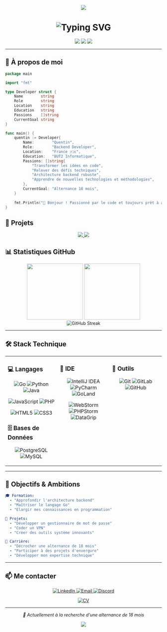 <!-- Bannière animée -->
<p align="center">
  <img src="https://capsule-render.vercel.app/api?type=waving&color=0:667eea,100:764ba2&height=200&section=header&text=Quentin%20Baillet&fontSize=50&fontColor=ffffff&fontAlignY=35&desc=Développeur%20Backend%20%7C%20En%20recherche%20d'alternance&descSize=20&descAlignY=55"/>
</p>


<h1 align="center">
  <img src="https://readme-typing-svg.herokuapp.com?font=Fira+Code&weight=600&size=28&duration=3000&pause=1000&color=667EEA&center=true&vCenter=true&width=600&lines=Passionné+par+le+développement;Développeur+Backend;Étudiant+BUT2+Informatique;Recherche+d'une+alternance+18+mois" alt="Typing SVG" />
</h1>

<p align="center">
  <img src="https://img.shields.io/badge/Backend-Developer-667eea?style=for-the-badge&logo=go&logoColor=white"/>
  <img src="https://img.shields.io/badge/Open%20To-Alternance%2018%20mois-764ba2?style=for-the-badge&logo=handshake&logoColor=white"/>
  <img src="https://img.shields.io/badge/Focus-Backend-f093fb?style=for-the-badge&logo=serverfault&logoColor=white"/>
</p>

---

## 🎯 À propos de moi

```go
package main

import "fmt"

type Developer struct {
    Name        string
    Role        string
    Location    string
    Education   string
    Passions    []string
    CurrentGoal string
}

func main() {
    quentin := Developer{
        Name:        "Quentin",
        Role:        "Backend Developer",
        Location:    "France 🇫🇷",
        Education:   "BUT2 Informatique",
        Passions: []string{
            "Transformer les idées en code",
            "Relever des défis techniques",
            "Architecture backend robuste",
            "Apprendre de nouvelles technologies et méthodologies",
        },
        CurrentGoal: "Alternance 18 mois",
    }
    
    fmt.Println("👋 Bonjour ! Passionné par le code et toujours prêt à apprendre.")
}
```

## 🚀 Projets

<div align="center">

</div>

<p align="center">
  <a href="https://github.com/Nayyhem/linkchecker">
    <img src="https://github-readme-stats.vercel.app/api/pin/?username=Nayyhem&repo=password-manager&theme=react&bg_color=0d1117&title_color=667eea&icon_color=667eea&text_color=c9d1d9&hide_border=true" />
  </a>
  <a href="https://github.com/Nayyhem/bomberman">
    <img src="https://github-readme-stats.vercel.app/api/pin/?username=Nayyhem&repo=vpn-project&theme=react&bg_color=0d1117&title_color=764ba2&icon_color=764ba2&text_color=c9d1d9&hide_border=true" />
  </a>
</p>

## 📊 Statistiques GitHub

<div align="center">
  <img height="180em" src="https://github-readme-stats.vercel.app/api?username=Nayyhem&show_icons=true&theme=tokyonight&include_all_commits=true&count_private=true&hide_border=true&bg_color=0D1117&title_color=8B5CF6&icon_color=6366F1&text_color=C9D1D9"/>
  <img height="180em" src="https://github-readme-stats.vercel.app/api/top-langs/?username=Nayyhem&layout=compact&theme=tokyonight&hide_border=true&bg_color=0D1117&title_color=8B5CF6&text_color=C9D1D9&langs_count=8"/>
</div>

<div align="center">
  <img src="https://github-readme-streak-stats.herokuapp.com/?user=Nayyhem&theme=tokyonight&hide_border=true&background=0D1117&ring=8B5CF6&fire=6366F1&currStreakLabel=8B5CF6" alt="GitHub Streak" />
</div>

---

## 🛠️ Stack Technique

<table width="100%">
<tr>
<td width="33%" valign="top">

### 💻 Langages

<p align="center">
  <img src="https://img.shields.io/badge/Go-00ADD8?style=for-the-badge&logo=go&logoColor=white" alt="Go"/>
  <img src="https://img.shields.io/badge/Python-3776AB?style=for-the-badge&logo=python&logoColor=white" alt="Python"/>
  <img src="https://img.shields.io/badge/Java-ED8B00?style=for-the-badge&logo=openjdk&logoColor=white" alt="Java"/>
</p>

<p align="center">
  <img src="https://img.shields.io/badge/JavaScript-F7DF1E?style=for-the-badge&logo=JavaScript&logoColor=black" alt="JavaScript"/>
  <img src="https://img.shields.io/badge/PHP-777BB4?style=for-the-badge&logo=php&logoColor=white" alt="PHP"/>
</p>

<p align="center">
  <img src="https://img.shields.io/badge/HTML5-E34F26?style=for-the-badge&logo=html5&logoColor=white" alt="HTML5"/>
  <img src="https://img.shields.io/badge/CSS3-1572B6?style=for-the-badge&logo=css3&logoColor=white" alt="CSS3"/>
</p>

### 🗄️ Bases de Données

<p align="center">
  <img src="https://img.shields.io/badge/PostgreSQL-316192?style=for-the-badge&logo=postgresql&logoColor=white" alt="PostgreSQL"/>
  <img src="https://img.shields.io/badge/MySQL-4479A1?style=for-the-badge&logo=mysql&logoColor=white" alt="MySQL"/>
</p>

</td>
<td width="33%" valign="top">

### 💼 IDE

<p align="center">
  <img src="https://img.shields.io/badge/IntelliJ_IDEA-000000.svg?style=for-the-badge&logo=intellij-idea&logoColor=white" alt="IntelliJ IDEA"/>
  <img src="https://img.shields.io/badge/PyCharm-000000.svg?style=for-the-badge&logo=pycharm&logoColor=white" alt="PyCharm"/>
  <img src="https://img.shields.io/badge/GoLand-000000.svg?style=for-the-badge&logo=goland&logoColor=white" alt="GoLand"/>
</p>

<p align="center">
  <img src="https://img.shields.io/badge/WebStorm-000000?style=for-the-badge&logo=webstorm&logoColor=white" alt="WebStorm"/>
  <img src="https://img.shields.io/badge/PHPStorm-000000?style=for-the-badge&logo=phpstorm&logoColor=white" alt="PHPStorm"/>
  <img src="https://img.shields.io/badge/DataGrip-000000?style=for-the-badge&logo=datagrip&logoColor=white" alt="DataGrip"/>
</p>

</td>
<td width="33%" valign="top">

### 🔧 Outils

<p align="center">
  <img src="https://img.shields.io/badge/Git-F05032?style=for-the-badge&logo=git&logoColor=white" alt="Git"/>
  <img src="https://img.shields.io/badge/GitLab-330F63?style=for-the-badge&logo=gitlab&logoColor=white" alt="GitLab"/>
  <img src="https://img.shields.io/badge/GitHub-181717?style=for-the-badge&logo=github&logoColor=white" alt="GitHub"/>
</p>

</td>
</tr>
</table>

---

## 🎯 Objectifs & Ambitions

```yaml
🎓 Formation:
  - "Approfondir l'architecture backend"
  - "Maîtriser le langage Go"
  - "Elargir mes connaissances en programmation"

🚀 Projets:
  - "Développer un gestionnaire de mot de passe"
  - "Coder un VPN"
  - "Créer des outils système innovants"

💼 Carrière:
  - "Décrocher une alternance de 18 mois"
  - "Participer à des projets d'envergure"
  - "Développer mon expertise technique"
```

---

## 📫 Me contacter

<p align="center">
  <a href="https://www.linkedin.com/in/quentin-baillet/">
    <img src="https://img.shields.io/badge/LinkedIn-0077B5?style=for-the-badge&logo=linkedin&logoColor=white" alt="LinkedIn"/>
  </a>
  <a href="mailto:bquentin62@orange.fr">
    <img src="https://img.shields.io/badge/Email-D14836?style=for-the-badge&logo=gmail&logoColor=white" alt="Email"/>
  </a>
  <a href="https://discord.com/users/_nayyhem_">
    <img src="https://img.shields.io/badge/Discord-5865F2?style=for-the-badge&logo=discord&logoColor=white" alt="Discord"/>
  </a>
</p>

<p align="center">
  <a href="https://github.com/Nayyhem/Nayyhem/tree/main/blob/main/assets/CV-Quentin-Baillet.pdf">
    <img src="https://img.shields.io/badge/CV-Télécharger-667eea?style=for-the-badge&logo=adobeacrobatreader&logoColor=white" alt="CV"/>
  </a>
</p>

---

<p align="center">
  <i>💼 Actuellement à la recherche d'une alternance de 18 mois</i>
</p>

<p align="center">
  <img src="https://capsule-render.vercel.app/api?type=waving&color=0:764ba2,100:667eea&height=120&section=footer"/>
</p>
</div>


